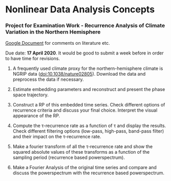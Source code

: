 # Nonlinear Data Analysis Concepts
### Project for Examination Work - Recurrence Analysis of Climate Variation in the Northern Hemisphere

[Google Document](https://docs.google.com/document/d/1GeP2keaLKwMI1lgFaSfxPbPcvDsPq4meyfpUxvn72Mw/edit?usp=sharing) for comments on literature etc.

Due date: **17 April 2020**. It would be good to submit a week before in order to have time for revisions.

1. A frequently used climate proxy for the northern-hemisphere climate is NGRIP data ([doi:10.1038/nature02805](http://doi.org/10.1038/nature02805)). Download the data and preprocess the data if necessary.

2. Estimate embedding parameters and reconstruct and present the phase space trajectory.

3. Construct a RP of this embedded time series. Check different options of recurrence criteria and discuss your final choice. Interpret the visual appearance of the RP.

4. Compute the τ-recurrence rate as a function of τ and display the results. Check different filtering options (low-pass, high-pass, band-pass filter) and their impact on the τ-recurrence rate.

5. Make a fourier transform of all the τ-recurrence rate and show the squared absolute values of these transforms as a function of the sampling period (recurrence based powerspectrum).

6. Make a Fourier Analysis of the original time series and compare and discuss the powerspectrum with the recurrence based powerspectrum.
